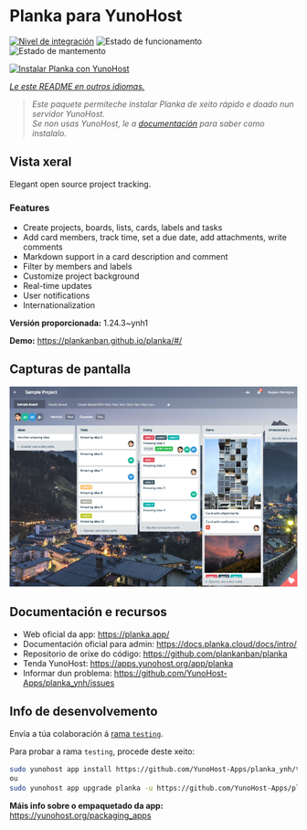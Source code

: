 <!--
NOTA: Este README foi creado automáticamente por <https://github.com/YunoHost/apps/tree/master/tools/readme_generator>
NON debe editarse manualmente.
-->

# Planka para YunoHost

[![Nivel de integración](https://apps.yunohost.org/badge/integration/planka)](https://ci-apps.yunohost.org/ci/apps/planka/)
![Estado de funcionamento](https://apps.yunohost.org/badge/state/planka)
![Estado de mantemento](https://apps.yunohost.org/badge/maintained/planka)

[![Instalar Planka con YunoHost](https://install-app.yunohost.org/install-with-yunohost.svg)](https://install-app.yunohost.org/?app=planka)

*[Le este README en outros idiomas.](./ALL_README.md)*

> *Este paquete permíteche instalar Planka de xeito rápido e doado nun servidor YunoHost.*  
> *Se non usas YunoHost, le a [documentación](https://yunohost.org/install) para saber como instalalo.*

## Vista xeral

Elegant open source project tracking.

### Features

- Create projects, boards, lists, cards, labels and tasks
- Add card members, track time, set a due date, add attachments, write comments
- Markdown support in a card description and comment
- Filter by members and labels
- Customize project background
- Real-time updates
- User notifications
- Internationalization


**Versión proporcionada:** 1.24.3~ynh1

**Demo:** <https://plankanban.github.io/planka/#/>

## Capturas de pantalla

![Captura de pantalla de Planka](./doc/screenshots/screenshot.png)

## Documentación e recursos

- Web oficial da app: <https://planka.app/>
- Documentación oficial para admin: <https://docs.planka.cloud/docs/intro/>
- Repositorio de orixe do código: <https://github.com/plankanban/planka>
- Tenda YunoHost: <https://apps.yunohost.org/app/planka>
- Informar dun problema: <https://github.com/YunoHost-Apps/planka_ynh/issues>

## Info de desenvolvemento

Envía a túa colaboración á [rama `testing`](https://github.com/YunoHost-Apps/planka_ynh/tree/testing).

Para probar a rama `testing`, procede deste xeito:

```bash
sudo yunohost app install https://github.com/YunoHost-Apps/planka_ynh/tree/testing --debug
ou
sudo yunohost app upgrade planka -u https://github.com/YunoHost-Apps/planka_ynh/tree/testing --debug
```

**Máis info sobre o empaquetado da app:** <https://yunohost.org/packaging_apps>
